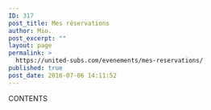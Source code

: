 ```yaml
---
ID: 317
post_title: Mes réservations
author: Mio.
post_excerpt: ""
layout: page
permalink: >
  https://united-subs.com/evenements/mes-reservations/
published: true
post_date: 2016-07-06 14:11:52
---
```

CONTENTS